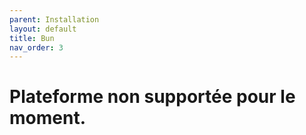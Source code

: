 ```yaml
---
parent: Installation
layout: default
title: Bun
nav_order: 3
---
```


# Plateforme non supportée pour le moment.